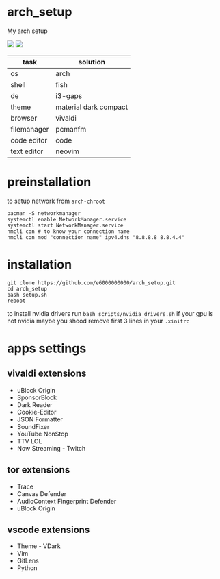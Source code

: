 # arch_setup
My arch setup

![](https://i.imgur.com/2WMvxSM.jpg)
![](https://i.imgur.com/OfLB4yH.png)

task               | solution
------------------ | ---
os                 | arch
shell              | fish
de                 | i3-gaps
theme              | material dark compact
browser            | vivaldi
filemanager        | pcmanfm
code editor        | code
text editor        | neovim


# preinstallation
to setup network from `arch-chroot`
```
pacman -S networkmanager
systemctl enable NetworkManager.service
systemctl start NetworkManager.service
nmcli con # to know your connection name
nmcli con mod "connection name" ipv4.dns "8.8.8.8 8.8.4.4"
```
# installation
```
git clone https://github.com/e6000000000/arch_setup.git
cd arch_setup
bash setup.sh
reboot
```
to install nvidia drivers run `bash scripts/nvidia_drivers.sh`
if your gpu is not nvidia maybe you shood remove first 3 lines in your `.xinitrc`

# apps settings
## vivaldi extensions
* uBlock Origin
* SponsorBlock
* Dark Reader
* Cookie-Editor
* JSON Formatter
* SoundFixer
* YouTube NonStop
* TTV LOL
* Now Streaming - Twitch

## tor extensions
* Trace
* Canvas Defender
* AudioContext Fingerprint Defender
* uBlock Origin

## vscode extensions
* Theme - VDark
* Vim
* GitLens
* Python
